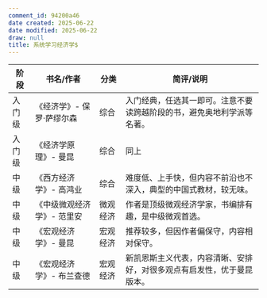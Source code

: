 ```yaml
---
comment_id: 94200a46
date created: 2025-06-22
date modified: 2025-06-22
draw: null
title: 系统学习经济学$
---
```

| 阶段  | 书名/作者          | 分类   | 简评/说明                               |
| --- | -------------- | ---- | ----------------------------------- |
| 入门级 |《经济学》- 保罗·萨缪尔森 | 综合   | 入门经典，任选其一即可。注意不要读跨越阶段的书，避免奥地利学派等名著。|
| 入门级 |《经济学原理》- 曼昆    | 综合   | 同上                                  |
| 中级  |《西方经济学》- 高鸿业   | 综合   | 难度低、上手快，但内容不前沿也不深入，典型的中国式教材，较无味。|
| 中级  |《中级微观经济学》- 范里安 | 微观经济 | 作者是顶级微观经济学家，书编排有趣，是中级微观首选。|
| 中级  |《宏观经济学》- 曼昆    | 宏观经济 | 推荐较多，但因作者偏保守，内容相对保守。|
| 中级  |《宏观经济学》- 布兰查德  | 宏观经济 | 新凯恩斯主义代表，内容清晰、安排好，对很多观点有启发性，优于曼昆版本。|

